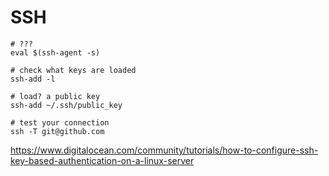 # SSH

```
# ???
eval $(ssh-agent -s)

# check what keys are loaded
ssh-add -l

# load? a public key
ssh-add ~/.ssh/public_key

# test your connection
ssh -T git@github.com
```


https://www.digitalocean.com/community/tutorials/how-to-configure-ssh-key-based-authentication-on-a-linux-server